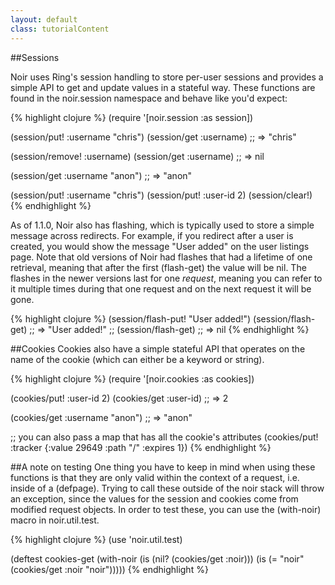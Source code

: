 ```yaml
---
layout: default
class: tutorialContent
---
```


##Sessions

Noir uses Ring's session handling to store per-user sessions and provides a simple API to get and update values in a
stateful way. These functions are found in the noir.session namespace and behave like you'd expect:

{% highlight clojure %}
(require '[noir.session :as session])

(session/put! :username "chris")
(session/get :username)
;;  => "chris"

(session/remove! :username)
(session/get :username)
;; => nil

(session/get :username "anon")
;; => "anon"

(session/put! :username "chris")
(session/put! :user-id 2)
(session/clear!)
{% endhighlight %}

As of 1.1.0, Noir also has flashing, which is typically used to store a simple message across redirects. For example, if
you redirect after a user is created, you would show the message "User added" on
the user listings page. Note that old versions of Noir had flashes that had a
lifetime of one retrieval, meaning that after the first (flash-get) the value
will be nil. The flashes in the newer versions last for one *request*, meaning
you can refer to it multiple times during that one request and on the next
request it will be gone.

{% highlight clojure %}
(session/flash-put! "User added!")
(session/flash-get)
;; => "User added!"
;;
(session/flash-get)
;; => nil
{% endhighlight %}

##Cookies
Cookies also have a simple stateful API that operates on the name of the cookie (which can either be a keyword or string).

{% highlight clojure %}
(require '[noir.cookies :as cookies])

(cookies/put! :user-id 2)
(cookies/get :user-id)
;; => 2

(cookies/get :username "anon")
;; => "anon"

;; you can also pass a map that has all the cookie's attributes
(cookies/put! :tracker {:value 29649 :path "/" :expires 1})
{% endhighlight %}

##A note on testing
One thing you have to keep in mind when using these functions is that they are only valid within the context of a request,
i.e. inside of a (defpage). Trying to call these outside of the noir stack will throw an exception, since the values for
the session and cookies come from modified request objects. In order to test these, you can use the (with-noir) macro
in noir.util.test.

{% highlight clojure %}
(use 'noir.util.test)

(deftest cookies-get
         (with-noir
           (is (nil? (cookies/get :noir)))
           (is (= "noir" (cookies/get :noir "noir")))))
{% endhighlight %}
